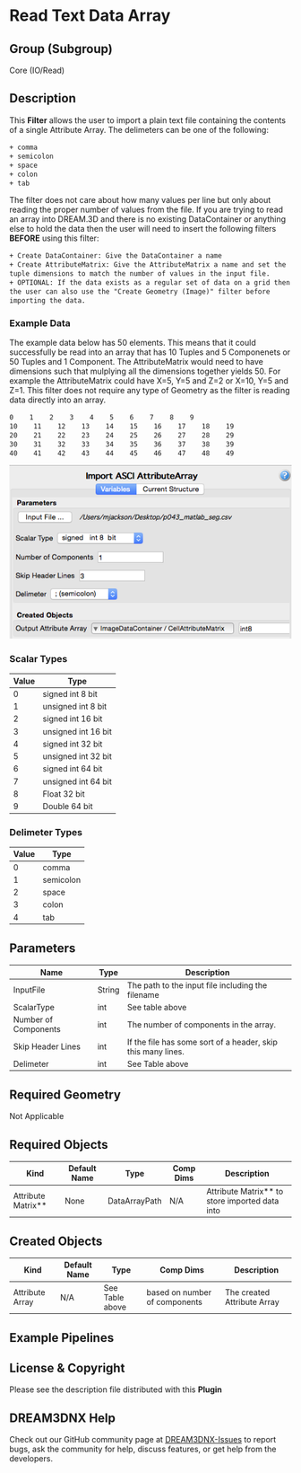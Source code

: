 # Read Text Data Array

## Group (Subgroup)

Core (IO/Read)

## Description

This **Filter** allows the user to import a plain text file containing the contents of a single Attribute Array. The delimeters can be one of the following:

    + comma
    + semicolon
    + space
    + colon
    + tab

The filter does not care about how many values per line but only about reading the proper number of values from the file. If you are trying to read an array into DREAM.3D and there is no existing DataContainer or anything else to hold the data then the user will need to insert the following filters **BEFORE** using this filter:

    + Create DataContainer: Give the DataContainer a name
    + Create AttributeMatrix: Give the AttributeMatrix a name and set the tuple dimensions to match the number of values in the input file.
    + OPTIONAL: If the data exists as a regular set of data on a grid then the user can also use the "Create Geometry (Image)" filter before importing the data.

### Example Data

The example data below has 50 elements. This means that it could successfully be read into an array that has 10 Tuples and 5 Componenets or 50 Tuples and 1 Component. The AttributeMatrix would need to have dimensions such that mulplying all the dimensions together yields 50. For example the AttributeMatrix could have X=5, Y=5 and Z=2 or X=10, Y=5 and Z=1. This filter does not require any type of Geometry as the filter is reading data directly into an array.

    0    1    2    3    4    5    6    7    8    9
    10    11    12    13    14    15    16    17    18    19
    20    21    22    23    24    25    26    27    28    29
    30    31    32    33    34    35    36    37    38    39
    40    41    42    43    44    45    46    47    48    49

![](Images/ImportAsciDataArray_ui.png)

### Scalar Types

| Value | Type |
|--|------|
| 0 | signed   int 8  bit |
| 1 | unsigned int 8  bit |
| 2 | signed   int 16 bit |
| 3 | unsigned int 16 bit |
| 4 | signed   int 32 bit |
| 5 | unsigned int 32 bit |
| 6 | signed   int 64 bit |
| 7 | unsigned int 64 bit |
| 8 |        Float 32 bit |
| 9 |       Double 64 bit |

### Delimeter Types

| Value | Type |
|--|------|
| 0 | comma |
| 1 | semicolon |
| 2 | space |
| 3 | colon |
| 4 | tab |

## Parameters

| Name | Type | Description |
|------------|------| --------------------------------- |
| InputFile | String | The path to the input file including the filename |
| ScalarType | int | See table above |
| Number of Components | int | The number of components in the array. |
| Skip Header Lines | int | If the file has some sort of a header, skip this many lines. |
| Delimeter | int | See Table above |

## Required Geometry

Not Applicable

## Required Objects

| Kind                      | Default Name | Type     | Comp Dims | Description                                 |
|---------------------------|--------------|----------|--------|---------------------------------------------|
| Attribute Matrix**  | None         | DataArrayPath | N/A | Attribute Matrix** to store imported data into |

## Created Objects

| Kind                      | Default Name | Type     | Comp Dims | Description                                 |
|---------------------------|--------------|----------|--------|---------------------------------------------|
| Attribute Array | N/A | See Table above | based on number of components | The created Attribute Array |

## Example Pipelines

## License & Copyright

Please see the description file distributed with this **Plugin**

## DREAM3DNX Help

Check out our GitHub community page at [DREAM3DNX-Issues](https://github.com/BlueQuartzSoftware/DREAM3DNX-Issues) to report bugs, ask the community for help, discuss features, or get help from the developers.
